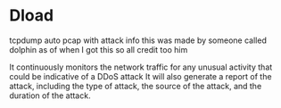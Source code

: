 # Dload
tcpdump auto pcap with attack info this was made by someone called dolphin as of when I got this so all credit too him 

It continuously monitors the network traffic for any unusual activity that could be indicative of a DDoS attack
It will also generate a report of the attack, including the type of attack, the source of the attack, and the duration of the attack.

